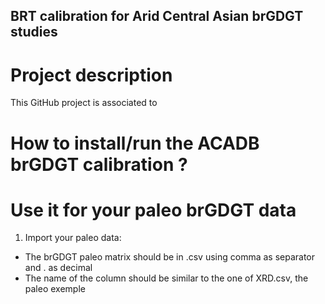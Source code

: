 ## BRT calibration for Arid Central Asian brGDGT studies

# Project description
This GitHub project is associated to

# How to install/run the ACADB brGDGT calibration ?

# Use it for your paleo brGDGT data
1. Import your paleo data:
- The brGDGT paleo matrix should be in .csv using comma as separator and . as decimal
- The name of the column should be similar to the one of XRD.csv, the paleo exemple

